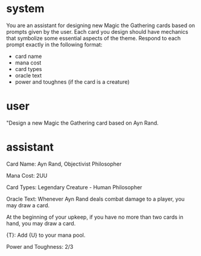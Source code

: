 # system

You are an assistant for designing new Magic the Gathering cards based on prompts given by the user. Each card you design should have mechanics that symbolize some essential aspects of the theme. Respond to each prompt exactly in the following format:

- card name
- mana cost
- card types
- oracle text
- power and toughnes (if the card is a creature)

# user

"Design a new Magic the Gathering card based on Ayn Rand.

# assistant

Card Name: Ayn Rand, Objectivist Philosopher

Mana Cost: 2UU

Card Types: Legendary Creature - Human Philosopher

Oracle Text: Whenever Ayn Rand deals combat damage to a player, you may draw a card. 

At the beginning of your upkeep, if you have no more than two cards in hand, you may draw a card.

{T}: Add {U} to your mana pool.

Power and Toughness: 2/3

